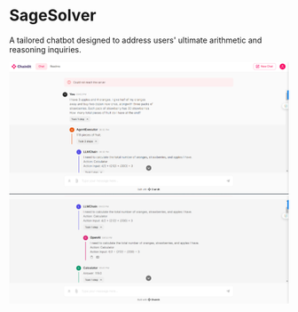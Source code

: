 # SageSolver
A tailored chatbot designed to address users' ultimate arithmetic and reasoning inquiries. 

![alt text for screen readers](agent_action_schema.png "Sample outputs")
![alt text for screen readers](agent2.png)
